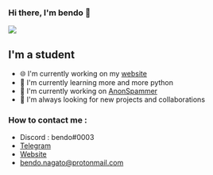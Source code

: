 ### Hi there, I'm bendo 👋 
![](https://komarev.com/ghpvc/?username=ogbendo&color=maganta)

## I'm a student  
- 🌐 I'm currently working on my [website](https://bendo.codes/)
- 🐍 I'm currently learning more and more python
- 🤖 I'm currently working on [AnonSpammer](https://github.com/ogbendo/AnonSpammer)
- 🤝 I'm always looking for new projects and collaborations

### How to contact me :
- Discord : bendo#0003
- [Telegram](https://t.me/bendoSells)
- [Website](https://bendo.codes/)
- bendo.nagato@protonmail.com



